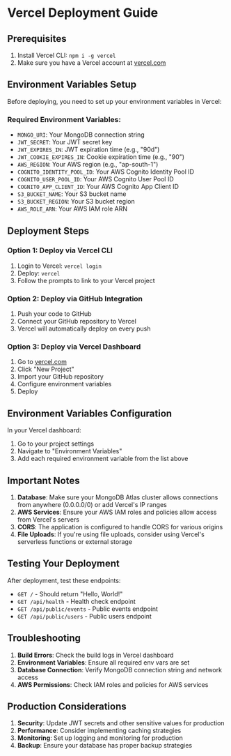 # Vercel Deployment Guide

## Prerequisites
1. Install Vercel CLI: `npm i -g vercel`
2. Make sure you have a Vercel account at [vercel.com](https://vercel.com)

## Environment Variables Setup

Before deploying, you need to set up your environment variables in Vercel:

### Required Environment Variables:
- `MONGO_URI`: Your MongoDB connection string
- `JWT_SECRET`: Your JWT secret key
- `JWT_EXPIRES_IN`: JWT expiration time (e.g., "90d")
- `JWT_COOKIE_EXPIRES_IN`: Cookie expiration time (e.g., "90")
- `AWS_REGION`: Your AWS region (e.g., "ap-south-1")
- `COGNITO_IDENTITY_POOL_ID`: Your AWS Cognito Identity Pool ID
- `COGNITO_USER_POOL_ID`: Your AWS Cognito User Pool ID
- `COGNITO_APP_CLIENT_ID`: Your AWS Cognito App Client ID
- `S3_BUCKET_NAME`: Your S3 bucket name
- `S3_BUCKET_REGION`: Your S3 bucket region
- `AWS_ROLE_ARN`: Your AWS IAM role ARN

## Deployment Steps

### Option 1: Deploy via Vercel CLI
1. Login to Vercel: `vercel login`
2. Deploy: `vercel`
3. Follow the prompts to link to your Vercel project

### Option 2: Deploy via GitHub Integration
1. Push your code to GitHub
2. Connect your GitHub repository to Vercel
3. Vercel will automatically deploy on every push

### Option 3: Deploy via Vercel Dashboard
1. Go to [vercel.com](https://vercel.com)
2. Click "New Project"
3. Import your GitHub repository
4. Configure environment variables
5. Deploy

## Environment Variables Configuration

In your Vercel dashboard:
1. Go to your project settings
2. Navigate to "Environment Variables"
3. Add each required environment variable from the list above

## Important Notes

1. **Database**: Make sure your MongoDB Atlas cluster allows connections from anywhere (0.0.0.0/0) or add Vercel's IP ranges
2. **AWS Services**: Ensure your AWS IAM roles and policies allow access from Vercel's servers
3. **CORS**: The application is configured to handle CORS for various origins
4. **File Uploads**: If you're using file uploads, consider using Vercel's serverless functions or external storage

## Testing Your Deployment

After deployment, test these endpoints:
- `GET /` - Should return "Hello, World!"
- `GET /api/health` - Health check endpoint
- `GET /api/public/events` - Public events endpoint
- `GET /api/public/users` - Public users endpoint

## Troubleshooting

1. **Build Errors**: Check the build logs in Vercel dashboard
2. **Environment Variables**: Ensure all required env vars are set
3. **Database Connection**: Verify MongoDB connection string and network access
4. **AWS Permissions**: Check IAM roles and policies for AWS services

## Production Considerations

1. **Security**: Update JWT secrets and other sensitive values for production
2. **Performance**: Consider implementing caching strategies
3. **Monitoring**: Set up logging and monitoring for production
4. **Backup**: Ensure your database has proper backup strategies 